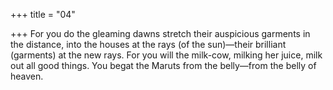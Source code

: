+++
title = "04"

+++
 For you do the gleaming dawns stretch their auspicious garments in  the distance, into the houses at the rays (of the sun)—their brilliant  (garments) at the new rays.
For you will the milk-cow, milking her juice, milk out all good things. You begat the Maruts from the belly—from the belly of heaven.
